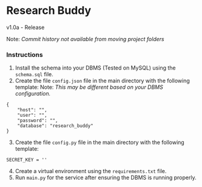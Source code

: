 # Research Buddy
v1.0a - Release

Note: *Commit history not available from moving project folders*

### Instructions
1. Install the schema into your DBMS (Tested on MySQL) using the `schema.sql` file.
2. Create the file `config.json` file in the main directory with the following template:
Note: *This may be different based on your DBMS configuration.*
```
{
    "host": "",
    "user": "",
    "password": "",
    "database": "research_buddy"
}
```
3. Create the file `config.py` file in the main directory with the following template:
```
SECRET_KEY = ''
```
4. Create a virtual environment using the `requirements.txt` file.
5. Run `main.py` for the service after ensuring the DBMS is running properly.